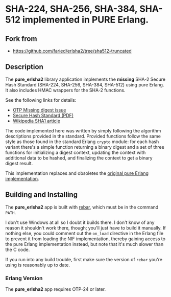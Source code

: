 # SHA-224, SHA-256, SHA-384, SHA-512 implemented in __PURE__ Erlang.

## Fork from 

* https://github.com/faried/erlsha2/tree/sha512-truncated

## Description

The **pure_erlsha2** library application implements the **missing** 
SHA-2 Secure Hash Standard (SHA-224, SHA-256, SHA-384, SHA-512) using pure Erlang. 
It also includes HMAC wrappers for the SHA-2 functions.

See the following links for details:

* [OTP Missing digest issue](https://github.com/erlang/otp/issues/5087)
* [Secure Hash Standard (PDF)](http://csrc.nist.gov/publications/fips/fips180-3/fips180-3_final.pdf)
* [Wikipedia SHA1 article](http://en.wikipedia.org/wiki/SHA1)

The code implemented here was written by simply following the
algorithm descriptions provided in the standard. Provided functions
follow the same style as those found in the standard Erlang `crypto`
module: for each hash variant there's a simple function returning a
binary digest and a set of three functions for initializing a digest
context, updating the context with additional data to be hashed, and
finalizing the context to get a binary digest result.

This implementation replaces and obsoletes the
[original pure Erlang implementation](http://steve.vinoski.net/code/sha2.erl).

## Building and Installing

The **pure_erlsha2** app is built with
[rebar](https://github.com/basho/rebar), which must be in the command
`PATH`.

I don't use Windows at all so I doubt it builds there. I don't know of
any reason it shouldn't work there, though; you'll just have to build
it manually. If nothing else, you could comment out the `on_load`
directive in the Erlang file to prevent it from loading the NIF
implementation, thereby gaining access to the pure Erlang
implementation instead, but note that it's much slower than the C
code.

If you run into any build trouble, first make sure the version of
`rebar` you're using is reasonably up to date.

### Erlang Version

The **pure_erlsha2** app requires OTP-24 or later.

